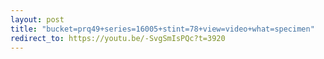 ```yaml
---
layout: post
title: "bucket=prq49+series=16005+stint=78+view=video+what=specimen"
redirect_to: https://youtu.be/-SvgSmIsPQc?t=3920
---
```

